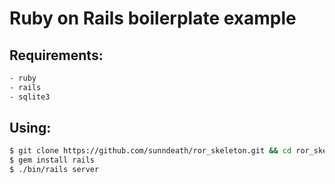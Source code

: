 # Ruby on Rails boilerplate example

## Requirements:
```sh
- ruby
- rails
- sqlite3
```

## Using:
```sh
$ git clone https://github.com/sunndeath/ror_skeleton.git && cd ror_skeleton
$ gem install rails
$ ./bin/rails server
```
